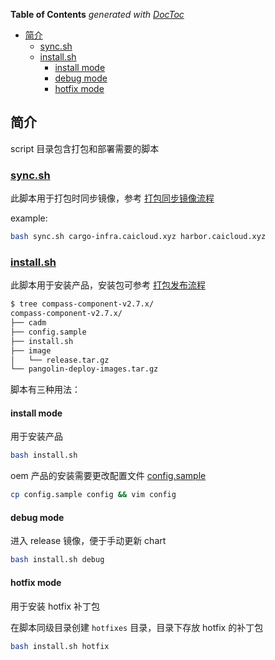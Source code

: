 <!-- START doctoc generated TOC please keep comment here to allow auto update -->
<!-- DON'T EDIT THIS SECTION, INSTEAD RE-RUN doctoc TO UPDATE -->
**Table of Contents**  *generated with [DocToc](https://github.com/thlorenz/doctoc)*

- [简介](#%E7%AE%80%E4%BB%8B)
  - [sync.sh](#syncsh)
  - [install.sh](#installsh)
    - [install mode](#install-mode)
    - [debug mode](#debug-mode)
    - [hotfix mode](#hotfix-mode)

<!-- END doctoc generated TOC please keep comment here to allow auto update -->

## 简介

script 目录包含打包和部署需要的脚本

### [sync.sh](./sync_images_scripts/sync.sh)

此脚本用于打包时同步镜像，参考 [打包同步镜像流程](https://github.com/caicloud/product-release/blob/master/docs/package.md#%E5%90%8C%E6%AD%A5%E9%95%9C%E5%83%8F)

example:

```bash
bash sync.sh cargo-infra.caicloud.xyz harbor.caicloud.xyz
```

### [install.sh](./install.sh)

此脚本用于安装产品，安装包可参考 [打包发布流程](https://github.com/caicloud/product-release/blob/master/docs/package.md)

```bash
$ tree compass-component-v2.7.x/
compass-component-v2.7.x/
├── cadm
├── config.sample
├── install.sh
├── image
│   └── release.tar.gz
└── pangolin-deploy-images.tar.gz
```

脚本有三种用法：

#### install mode

用于安装产品

```bash
bash install.sh
```

oem 产品的安装需要更改配置文件 [config.sample](./config.sample)

```bash
cp config.sample config && vim config
```

#### debug mode

进入 release 镜像，便于手动更新 chart

```bash
bash install.sh debug
```

#### hotfix mode

用于安装 hotfix 补丁包

在脚本同级目录创建 `hotfixes` 目录，目录下存放 hotfix 的补丁包

```bash
bash install.sh hotfix
```

